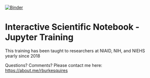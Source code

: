 [![Binder](https://mybinder.org/badge_logo.svg)](https://mybinder.org/v2/gh/burkesquires/jupyter_training_2020/HEAD?urlpath=lab)

# Interactive Scientific Notebook - Jupyter Training

This training has been taught to researchers at NIAID, NIH, and NIEHS yearly since 2018

Questions? Comments? Please contact me here: https://about.me/rburkesquires 
